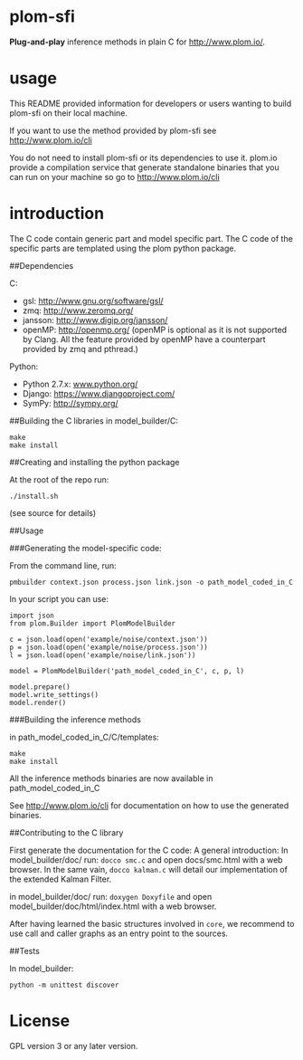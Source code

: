 plom-sfi
========

**Plug-and-play** inference methods in plain C for http://www.plom.io/.

usage
=====

This README provided information for developers
or users wanting to build plom-sfi on their local machine.

If you want to use the method provided by plom-sfi see
http://www.plom.io/cli

You do not need to install plom-sfi or its dependencies to use
it. plom.io provide a compilation service that generate standalone
binaries that you can run on your machine so go to
http://www.plom.io/cli

introduction
============

The C code contain generic part and model specific part. The C code of
the specific parts are templated using the plom python package.


##Dependencies

C:
- gsl: http://www.gnu.org/software/gsl/
- zmq: http://www.zeromq.org/
- jansson: http://www.digip.org/jansson/
- openMP: http://openmp.org/ (openMP is optional as it is not supported by Clang. All the feature provided by openMP have a counterpart provided by zmq and pthread.)

Python:
- Python 2.7.x: www.python.org/
- Django: https://www.djangoproject.com/
- SymPy: http://sympy.org/

##Building the C libraries
in model_builder/C:

    make
    make install

##Creating and installing the python package

At the root of the repo run:

    ./install.sh

(see source for details)


##Usage

###Generating the model-specific code:

From the command line, run:

    pmbuilder context.json process.json link.json -o path_model_coded_in_C

In your script you can use:

    import json
    from plom.Builder import PlomModelBuilder

    c = json.load(open('example/noise/context.json'))
    p = json.load(open('example/noise/process.json'))
    l = json.load(open('example/noise/link.json'))

    model = PlomModelBuilder('path_model_coded_in_C', c, p, l)

    model.prepare()
    model.write_settings()
    model.render()

###Building the inference methods

in path_model_coded_in_C/C/templates:

    make
    make install
    
All the inference methods binaries are now available in path_model_coded_in_C

See http://www.plom.io/cli for documentation on how to
use the generated binaries.


##Contributing to the C library

First generate the documentation for the C code:
A general introduction:
In model_builder/doc/ run: ```docco smc.c``` and open docs/smc.html with
a web browser. 
In the same vain, ```docco kalman.c``` will detail our implementation
of the extended Kalman Filter.

in model_builder/doc/ run: ```doxygen Doxyfile``` and open model_builder/doc/html/index.html with
a web browser.

After having learned the basic structures involved in ```core```, we
recommend to use call and caller graphs as an entry point to the
sources.

##Tests

In model_builder:

    python -m unittest discover


License
=======

GPL version 3 or any later version.
